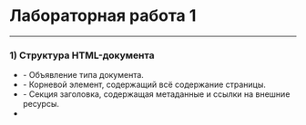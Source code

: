 # Лабораторная работа 1
____
### 1) Структура HTML-документа
* <!DOCTYPE html> - Объявление типа документа.
* <html> - Корневой элемент, содержащий всё содержание страницы.
* <head> - Секция заголовка, содержащая метаданные и ссылки на внешние ресурсы.
* <title> - Заголовок страницы, отображаемый во вкладке браузера.
* <body> - Основное содержание страницы, включая текст, изображения, ссылки и другие элементы.

### 2) Что такое семантическая верстка
Семантическая верстка означает использование HTML-тегов для описания смысла содержания веб-страницы, а не только для стилизации.

### 3) Какие списки мы обычно используем для создания веб-страниц?
Типы списков, обычно используемые для создания веб-страниц:
* ul>: Неупорядоченный список.
* ol>: Упорядоченный (нумерованный) список.
* dl>: Список определений, состоящий из терминов и их определений.

### 4) Атрибут
Атрибут это дополнительная информация, предоставляемая внутри HTML-тегов, которая изменяет или определяет характеристики элемента. Например href для тега <a>, и class для определения классов стилей.

### 4) Новые типы инпутов в HTML5
* <input type="email">: Поле для ввода адреса электронной почты.
* <input type="url">: Поле для ввода веб-ссылки (URL).
* <input type="number">: Поле для ввода чисел.
* <input type="date">: Поле для выбора даты.
* <input type="time">: Поле для выбора времени.
* <input type="color">: Поле для выбора цвета.
